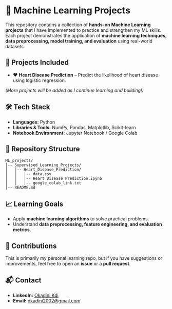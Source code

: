 <!DOCTYPE html>
<html lang="en">
<head>
  <meta charset="UTF-8">
  <meta name="viewport" content="width=device-width, initial-scale=1.0">
</head>
<body>

  <h1>📘 Machine Learning Projects</h1>
  <p>
    This repository contains a collection of <strong>hands-on Machine Learning projects</strong> that I have implemented to practice and strengthen my ML skills.  
    Each project demonstrates the application of <strong>machine learning techniques, data preprocessing, model training, and evaluation</strong> using real-world datasets.
  </p>

  <div class="section">
    <h2>🚀 Projects Included</h2>
    <ul>
      <li>❤️ <strong>Heart Disease Prediction</strong> – Predict the likelihood of heart disease using logistic regression.</li>
    </ul>
    <p><em>(More projects will be added as I continue learning and building!)</em></p>
  </div>

  <div class="section">
    <h2>🛠️ Tech Stack</h2>
    <ul>
      <li><strong>Languages:</strong> Python</li>
      <li><strong>Libraries & Tools:</strong> NumPy, Pandas, Matplotlib, Scikit-learn</li>
      <li><strong>Notebook Environment:</strong> Jupyter Notebook / Google Colab</li>
    </ul>
  </div>

  <div class="section">
    <h2>📂 Repository Structure</h2>
    <pre><code>ML_projects/
│-- Supervised_Learning_Projects/
│   │-- Heart_Disease_Prediction/
│   │   │-- data.csv
│   │   │-- Heart Disease Prediction.ipynb
│   │   │-- google_colab_link.txt
│-- README.md
</code></pre>
  </div>

  <div class="section">
    <h2>📈 Learning Goals</h2>
    <ul>
      <li>Apply <strong>machine learning algorithms</strong> to solve practical problems.</li>
      <li>Understand <strong>data preprocessing, feature engineering, and evaluation metrics</strong>.</li>
    </ul>
  </div>

  <div class="section">
    <h2>🤝 Contributions</h2>
    <p>
      This is primarily my personal learning repo, but if you have suggestions or improvements, feel free to open an <strong>issue</strong> or a <strong>pull request</strong>.
    </p>
  </div>

  <div class="section">
    <h2>📬 Contact</h2>
    <ul>
      <li><strong>LinkedIn:</strong> <a href="https://www.linkedin.com/in/okadini-kdi-1ab820336" target="_blank">Okadini Kdi</a></li>
      <li><strong>Email:</strong> <a href="mailto:okadini2002@gmail.com">okadini2002@gmail.com</a></li>
    </ul>
  </div>

</body>
</html>
